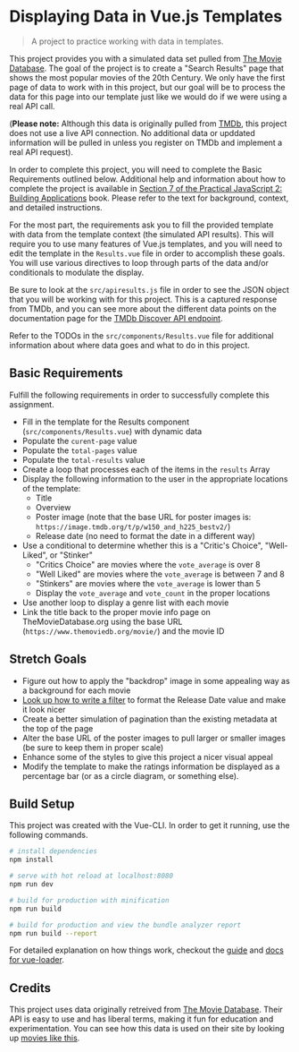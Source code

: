 # Displaying Data in Vue.js Templates
> A project to practice working with data in templates.

This project provides you with a simulated data set pulled from
[The Movie Database](https://www.themoviedb.org). The goal of the project is to
create a "Search Results" page that shows the most popular movies of the 20th
Century. We only have the first page of data to work with in this project, but
our goal will be to process the data for this page into our template just like
we would do if we were using a real API call.

(**Please note:** Although this data
is originally pulled from [TMDb](https://www.themoviedb.org), this
project does not use a live API connection. No additional data or upddated
information will be pulled in unless you register on TMDb and implement a real
API request).

In order to complete this project, you will need to complete the Basic
Requirements outlined below. Additional help and information about how to
complete the project is available in [Section 7 of the Practical JavaScript 2:
Building Applications](https://shawnr.gitbooks.io/practical-javascript-2-building-applications/working-with-templates/) book. Please refer to the text for background, context,
and detailed instructions.

For the most part, the requirements ask you to fill the provided template with
data from the template context (the simulated API results). This will require
you to use many features of Vue.js templates, and you will need to edit the
template in the `Results.vue` file in order to accomplish these goals. You will
use various directives to loop through parts of the data and/or conditionals to
modulate the display.

Be sure to look at the `src/apiresults.js` file in order to see the JSON object
that you will be working with for this project. This is a captured response from
TMDb, and you can see more about the different data points on the
documentation page for the [TMDb Discover API endpoint](https://developers.themoviedb.org/3/discover).

Refer to the TODOs in the `src/components/Results.vue` file for additional
information about where data goes and what to do in this project.

## Basic Requirements
Fulfill the following requirements in order to successfully complete this
assignment.

* Fill in the template for the Results component (`src/components/Results.vue`) with dynamic data
* Populate the `curent-page` value
* Populate the `total-pages` value
* Populate the `total-results` value
* Create a loop that processes each of the items in the `results` Array
* Display the following information to the user in the appropriate locations of the template:
    * Title
    * Overview
    * Poster image (note that the base URL for poster images is: `https://image.tmdb.org/t/p/w150_and_h225_bestv2/`)
    * Release date (no need to format the date in a different way)
* Use a conditional to determine whether this is a "Critic's Choice", "Well-Liked", or "Stinker"
    * "Critics Choice" are movies where the `vote_average` is over 8
    * "Well Liked" are movies where the `vote_average` is between 7 and 8
    * "Stinkers" are movies where the `vote_average` is lower than 5
    * Display the `vote_average` and `vote_count` in the proper locations
* Use another loop to display a genre list with each movie
* Link the title back to the proper movie info page on TheMovieDatabase.org using the base URL (`https://www.themoviedb.org/movie/`) and the movie ID

## Stretch Goals
* Figure out how to apply the "backdrop" image in some appealing way as a background for each movie
* [Look up how to write a filter](https://vuejs.org/v2/guide/filters.html) to format the Release Date value and make it look nicer
* Create a better simulation of pagination than the existing metadata at the top of the page
* Alter the base URL of the poster images to pull larger or smaller images (be sure to keep them in proper scale)
* Enhance some of the styles to give this project a nicer visual appeal
* Modify the template to make the ratings information be displayed as a percentage bar (or as a circle diagram, or something else).

## Build Setup
This project was created with the Vue-CLI. In order to get it running, use the following commands.

``` bash
# install dependencies
npm install

# serve with hot reload at localhost:8080
npm run dev

# build for production with minification
npm run build

# build for production and view the bundle analyzer report
npm run build --report
```

For detailed explanation on how things work, checkout the [guide](http://vuejs-templates.github.io/webpack/) and [docs for vue-loader](http://vuejs.github.io/vue-loader).

## Credits
This project uses data originally retreived from [The Movie Database](https://www.themoviedb.org). Their API is easy to use and has liberal terms, making it fun for education and experimentation. You can see how this data is used on their site by looking up [movies like this](https://www.themoviedb.org/movie/335984-blade-runner-2049).